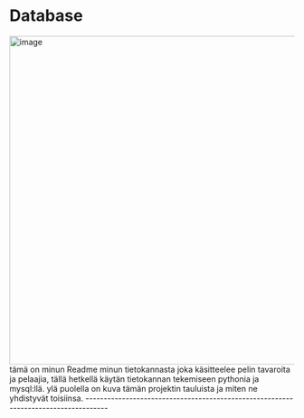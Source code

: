 # Database
<img width="581" alt="image" src="https://user-images.githubusercontent.com/88773240/191476561-c557624c-891d-41b2-99bf-2b5ba6ad6824.png">
tämä on minun Readme minun tietokannasta joka käsitteelee pelin tavaroita ja pelaajia, tällä hetkellä käytän tietokannan tekemiseen pythonia ja mysql:llä.
ylä puolella on kuva tämän projektin tauluista ja miten ne yhdistyvät toisiinsa. 
------------------------------------------------------------------------------------
